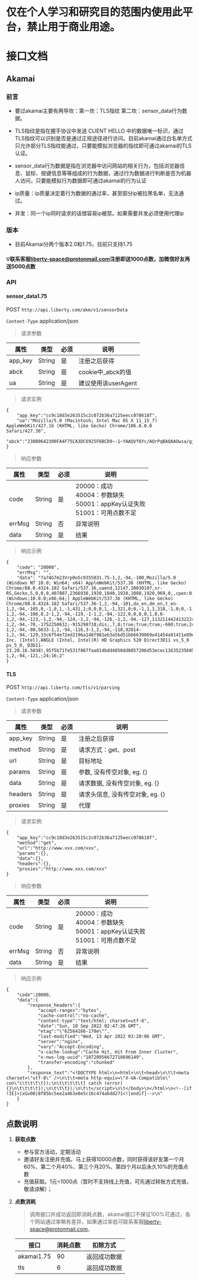 # 仅在个人学习和研究目的范围内使用此平台，禁止用于商业用途。 
# 接口文档
## Akamai
### 前言

- 要过akamai主要有两导坎：第一坎：TLS指纹 第二坎：sensor_data行为数据。

- TLS指纹是指在握手协议中发送 CLIENT HELLO 中的数据唯一标识，通过TLS指纹可以识别是否是通过正规途径进行访问。目前akamai通过白名单方式只允许部分TLS指纹能通过，只要能模拟浏览器的指纹即可通过akamai的TLS认证。

- sensor_data行为数据是指在浏览器中访问网站的相关行为，包括浏览器信息、鼠标、按键信息等等组成的行为数据，通过行为数据进行判断是否为机器人访问，只要能模拟行为数据即可通过akamai的行为认证

- ip质量：ip质量决定着行为数据的通过率，甚至部分ip被拉黑名单，无法通过。

- 并发：同一个ip同时请求的话很容易ip被禁。如果需要并发必须使用代理ip

### 版本
- 目前Akamai分两个版本2.0和1.75，目前只支持1.75


#### 💡联系客服<liberty-space@protonmail.com>注册即送1000点数，加微信好友再送5000点数


### API
#### sensor_data1.75


POST `http://api.liberty.com/akm/v1/sensorData`

`Content-Type` application/json

> 请求参数

|属性|类型|必须|说明|
|----|----|----|----|
|app_key|String|是|注册之后获得|
|abck|String|是|cookie中_abck的值|
|ua|String|是|建议使用该userAgent|

> 请求实例
```
{
    "app_key":"cc9c18d3e263515c2c072b36a7125eecc078618f",
    "ua":"Mozilla/5.0 (Macintosh; Intel Mac OS X 11_15_7) AppleWebKit/427.16 (KHTML, like Gecko) Chrome/106.0.0.0 Safari/427.36",
    "abck":"238B9642300FA4F75CA3DC6925F6BCD9~-1~YAAQVf6Yc/AQrPqBAQAAOwsa/gjB3EW6gEF2Vz2sca3/8zIuGAGII8ysl0U2O5K4jkUHKNGR9Z+M3UVVfCEgu2Me8sJUOU26A+OPgv+fJhOFwOyOqt9n9F9YgsiBD8E+3DFqj+usABqUI5JzfXHsfiPT3+/Mf/sN9zNhWrWQXARlC6eMg7HcSP60qR4Se1xU7av5SQ8SqN+Jyw8viFKTIwYu+2Nr0n/2bogGSnWA5SEQGITlyVRmhn6dYZ4u9BhH35oJSNPegDqeT5/ieCyoH9m+hwguJag66GTcg1W7oFOwAhoEDRNcHZ4D277eshU8/GyC6qTOvmhOlFHYJgS+aojA9Rhy9B0GvOdhP0w0wOdvLhHfedDagiDM8EUQ4S6DJhR+E1+CxQ7MBrCZvUxKUjm/srCJRZ4ZYQJzZgdXVdr8K9GcaSgu~-1~-1~-1"
}
```
> 响应参数

|属性|类型|必须|说明|
|----|----|----|----|
|code|String|是|20000：成功<br/>40004：参数缺失<br/>50001：appKey认证失败<br/>51001：可用点数不足|
|errMsg|String|否|异常说明|
|data|String|是|结果|

> 响应示例
```
{
    "code": "20000",
    "errMsg": "",
    "data": "7a74G7m23Vrp0o5c9355031.75-1,2,-94,-100,Mozilla/5.0 (Windows NT 10.0; Win64; x64) AppleWebKit/537.36 (KHTML, like Gecko) Chrome/88.0.4324.182 Safari/537.36,uaend,12147,20030107,sr-RS,Gecko,5,0,0,0,407807,2366938,1920,1040,1920,1080,1920,969,0,,cpen:0,i1:0,dm:0,cwen:0,non:1,opc:0,fc:0,sc:0,wrc:1,isc:0,vib:1,bat:1,x11:0,x12:1,8329,.7090697168354,828716143524.5,0,loc:-1,2,-94,-131,Mozilla/5.0 (Windows;10.0.0;x86;64;) AppleWebKit/537.36 (KHTML, like Gecko) Chrome/88.0.4324.182 Safari/537.36-1,2,-94,-101,do_en,dm_en,t_en-1,2,-94,-105,0,-1,0,1,-1,431,1;0,0,0,1,-1,321,0;0,-1,1,1,318,-1,0;0,-1,1,1,492,277,0;-1,2,-94,-102,0,-1,0,1,-1,431,1;0,0,0,1,-1,321,0;0,-1,1,1,318,-1,0;0,-1,1,1,492,277,0;-1,2,-94,-108,-1,2,-94,-110,0,1,244,621,298;1,1,290,621,302;2,1,305,618,301;3,1,332,615,300;4,1,366,620,303;5,1,401,623,305;6,1,421,624,305;7,1,442,629,301;8,1,449,632,298;9,1,487,635,297;10,1,526,636,292;11,1,550,641,289;12,1,575,644,287;13,1,585,645,287;14,1,626,650,283;15,1,668,653,280;16,1,695,655,279;17,1,723,655,274;18,1,736,659,270;19,1,750,661,268;20,1,795,661,268;21,1,825,665,263;22,1,856,667,260;23,1,872,667,259;24,1,889,671,259;25,1,937,673,255;26,1,986,673,253;27,1,1020,677,252;28,1,1040,679,247;29,1,1061,679,244;30,1,1067,683,243;-1,2,-94,-117,-1,2,-94,-111,0,220,-1,-1,-1;-1,2,-94,-109,0,220,-1,-1,-1,-1,-1,-1,-1,-1,-1;-1,2,-94,-114,-1,2,-94,-103,-1,2,-94,-112,https://www.maersk.com.cn/-1,2,-94,-115,1,49801,32,220,220,0,50209,79885,0,1657432287049,7,17730,0,32,2955,0,0,79899,20959,0,,0,20,6620378394,30261693,PiZtE,37074,70,0,-1-1,2,-94,-106,8,2-1,2,-94,-119,-1-1,2,-94,-122,0,0,0,0,1,0,0-1,2,-94,-123,-1,2,-94,-124,-1,2,-94,-126,-1,2,-94,-127,11321144241322243122-1,2,-94,-70,-1752250632;-915298718;dis;,7,8;true;true;true;-660;true;24;24;true;false;-1-1,2,-94,-80,5633-1,2,-94,-116,3-1,2,-94,-118,92014-1,2,-94,-129,33c6f54e72ed2196a148f981eb3a5bd51bb6639069e41454a91411e89e70f64e,1,1dfd398567a532829bcf57210a322c5c284a154b08cb80216bf2badc60d20a44,Google Inc. (Intel),ANGLE (Intel, Intel(R) HD Graphics 520 Direct3D11 vs_5_0 ps_5_0, D3D11-23.20.16.5038),95f5b71fe531f867faa814bdd4050dd8057206d53ecec1163523560525884870,33-1,2,-94,-121,;24;16;2"
}
```

#### TLS

POST `http://api.liberty.com/tls/v1/parsing`

`Content-Type` application/json

> 请求参数

|属性|类型|必须|说明|
|----|----|----|----|
|app_key|String|是|注册之后获得|
|method|String|是|请求方式：get、post|
|url|String|是|目标地址|
|params|String|是|参数, 没有传空对象, eg. {}|
|data|String|是|请求数据, 没有传空对象, eg. {}|
|headers|String|是|请求头信息, 没有传空对象, eg. {}|
|proxies|String|是|代理|

> 请求实例
```
{
    "app_key":"cc9c18d3e263515c2c072b36a7125eecc078618f",
    "method":"get",
    "url":"http://www.xxx.com/xxx",
    "params":{},
    "data":{},
    "headers":{},
    "proxies":"http://www.xxx.com/xxx"
}
```
> 响应参数

|属性|类型|必须|说明|
|----|----|----|----|
|code|String|是|20000：成功<br/>40004：参数缺失<br/>50001：appKey认证失败<br/>51001：可用点数不足|
|errMsg|String|否|异常说明|
|data|String|是|结果|

> 响应示例
```
{
    "code":20000,
    "data":{
        "response_headers":{
            "accept-ranges":"bytes",
            "cache-control":"no-cache",
            "content-type":"text/html; charset=utf-8",
            "date":"Sun, 18 Sep 2022 02:47:26 GMT",
            "etag":"\"62564166-170e\"",
            "last-modified":"Wed, 13 Apr 2022 03:20:06 GMT",
            "server":"nginx",
            "vary":"Accept-Encoding",
            "x-cache-lookup":"Cache Hit, Hit From Inner Cluster",
            "x-nws-log-uuid":"10720956672718696149",
            "transfer-encoding":"chunked"
        },
        "response_text":"<!DOCTYPE html>\n<html>\n\t<head>\n\t\t<meta charset=\"utf-8\" />\n\t\t<meta http-equiv=\"X-UA-Compatible\" con\"c\t\t\t\t});\n\t\t\t\t\t} catch (error) {}\n\t\t\t\t});\n\t\t\t});\n\t\t</script>\n\t</body>\n</html>\n<!--[if !IE]>|xGv00|8f85bc5ee2a463e0e5c16c474a6dd271<![endif]-->\n"
    }
}
```

## 点数说明
1. **获取点数**
    - 参与官方活动，定期活动
    - 邀请好友注册并充值。马上获得10000点数，同时获得该好友第一个月60%、第二个月40%、第三个月20%、第四个月以后永久10%的充值点数
    - 充值获取。1元=1000点（暂时不支持线上充值，可先通过转账方式充值，敬请谅解）；
2. **点数消耗**
    > 调用接口并成功返回即消耗点数，akamai接口不保证100%可通过，各个网站通过率略有差异，如果通过率低可联系客服<liberty-space@protonmail.com>。

    
    |接口|消耗点数|扣除方式|
    |----|----|----|
    |akamai1.75|90|返回成功数据|
    |tls|6|返回成功数据|

